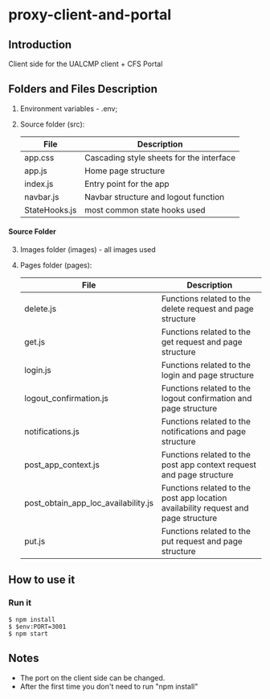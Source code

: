 # proxy-client-and-portal

## Introduction

Client side for the UALCMP client + CFS Portal 

## Folders and Files Description 

1. Environment variables - .env;
2. Source folder (src):

    | File             | Description      |
    | ---------------- | ---------------- |
    | app.css          | Cascading style sheets for the interface |
    | app.js           | Home page structure |
    | index.js         | Entry point for the app |
    | navbar.js        | Navbar structure and logout function |
    | StateHooks.js    | most common state hooks used |
    
#### Source Folder 

3. Images folder (images) - all images used 
4. Pages folder (pages): 

    | File                                   | Description |
    | -------------------------------------- | ----------- |
    | delete.js                              | Functions related to the delete request and page structure |
    | get.js                                 | Functions related to the get request and page structure |
    | login.js                               | Functions related to the login and page structure |
    | logout_confirmation.js                 | Functions related to the logout confirmation and page structure |
    | notifications.js                       | Functions related to the notifications and page structure |
    | post_app_context.js                    | Functions related to the post app context request and page structure |
    | post_obtain_app_loc_availability.js    | Functions related to the post app location availability request and page structure |
    | put.js                                 | Functions related to the put request and page structure |

## How to use it 
### Run it
```
$ npm install
$ $env:PORT=3001
$ npm start

```

## Notes 
* The port on the client side can be changed.
* After the first time you don't need to run "npm install"

